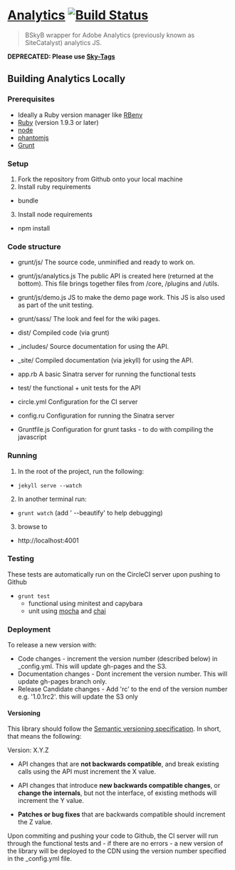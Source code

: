 [Analytics](http://skyglobal.github.io/analytics) [![Build Status](https://circleci.com/gh/skyglobal/analytics.png?circle-token=ffbea17cf5fdf1c09f4fb53cf5fa1db6c804c832)](https://circleci.com/gh/skyglobal/analytics)
=========

> BSkyB wrapper for Adobe Analytics (previously known as SiteCatalyst) analytics JS.

**DEPRECATED: Please use [Sky-Tags](https://github.com/bskyb-commerce/sky-tags)**

## Building Analytics Locally
### Prerequisites

- Ideally a Ruby version manager like [RBenv](http://rbenv.org/)
- [Ruby](https://www.ruby-lang.org/en/) (version 1.9.3 or later)
- [node](http://nodejs.org/) 
- [phantomjs](http://phantomjs.org/) 
- [Grunt](http://gruntjs.com/)

### Setup
1. Fork the repository from Github onto your local machine
2. Install ruby requirements
  - bundle
3. Install node requirements
  - npm install

### Code structure
- grunt/js/
  The source code, unminified and ready to work on.

- grunt/js/analytics.js
  The public API is created here (returned at the bottom). This file brings together files from /core, /plugins and /utils.

- grunt/js/demo.js
  JS to make the demo page work.  This JS is also used as part of the unit testing.

- grunt/sass/
  The look and feel for the wiki pages.

- dist/
  Compiled code (via grunt)

- _includes/
  Source documentation for using the API.

- _site/
  Compiled documentation (via jekyll) for using the API.

- app.rb
  A basic Sinatra server for running the functional tests

- test/
  the functional + unit tests for the API

- circle.yml
  Configuration for the CI server

- config.ru
  Configuration for running the Sinatra server

- Gruntfile.js
  Configuration for grunt tasks - to do with compiling the javascript

### Running

1. In the root of the project, run the following:
  - `jekyll serve --watch`
2. In another terminal run:
  - `grunt watch` (add ' --beautify' to help debugging)
3. browse to
  - http://localhost:4001

### Testing
These tests are automatically run on the CircleCI server upon pushing to Github
  - `grunt test`
    - functional using minitest and capybara
    - unit using [mocha](http://visionmedia.github.io/mocha/) and [chai](http://chaijs.com/‎)


### Deployment
To release a new version with:
  - Code changes -  increment the version number (described below) in _config.yml. This will update gh-pages and the S3.
  - Documentation changes - Dont increment the version number. This will update gh-pages branch only.
  - Release Candidate changes - Add 'rc' to the end of the version number e.g. '1.0.1rc2'. this will update the S3 only

#### Versioning
This library should follow the [Semantic versioning
specification](http://semver.org/). In short, that means the following:

Version: X.Y.Z

- API changes that are **not backwards compatible**, and break existing
  calls using the API must increment the X value.

- API changes that introduce **new backwards compatible changes**, or **change the
  internals**, but not the interface, of existing methods will increment the
  Y value.

- **Patches or bug fixes** that are backwards compatible should increment the
  Z value.


Upon commiting and pushing your code to Github, the CI server will run through
the functional tests and - if there are no errors - a new version of the library
will be deployed to the CDN using the version number specified in the
_config.yml file.
